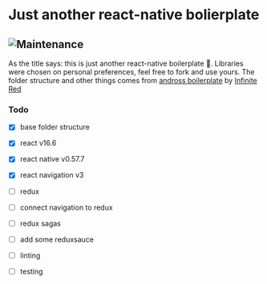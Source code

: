 # Just another react-native bolierplate

## ![Maintenance](https://img.shields.io/badge/warning-not--mainteined-red.svg)

As the title says: this is just another react-native boilerplate 🥣.
Libraries were chosen on personal preferences, feel free to fork and use yours.
The folder structure and other things comes from [andross boilerplate](https://github.com/infinitered/ignite-ir-boilerplate-andross) by [Infinite Red](https://github.com/infinitered)

### Todo
- [x] base folder structure
- [x] react v16.6
- [x] react native v0.57.7
- [x] react navigation v3
- [ ] redux
- [ ] connect navigation to redux
- [ ] redux sagas
- [ ] add some reduxsauce
- [ ] linting
- [ ] testing

